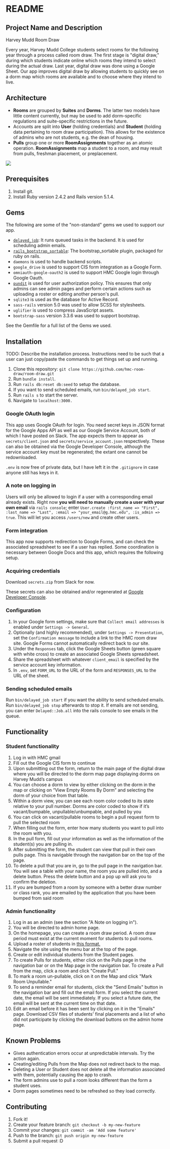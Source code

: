 
# README

## Project Name and Description
Harvey Mudd Room Draw

Every year, Harvey Mudd College students select rooms for the following year through a process called room draw.  The first stage is "digital draw," during which students indicate online which rooms they intend to select during the actual draw. Last year, digital draw was done using a Google Sheet. Our app improves digital draw by allowing students to quickly see on a dorm map which rooms are available and to choose where they intend to live.

## Architecture

* **Rooms** are grouped by **Suites** and **Dorms**. The latter two models have little content currently,
  but may be used to add dorm-specific regulations and suite-specific restrictions in the future.
* Accounts are split into **User** (holding credentials) and **Student** (holding data pertaining to room
  draw participation). This allows for the existence of admins who are not students, e.g. the dean of housing.
* **Pulls** group one or more **RoomAssignments** together as an atomic operation. **RoomAssignments**
  map a student to a room, and may result from pulls, freshman placement, or preplacement.
  
![](architecture.png)

## Prerequisites

1. Install git.
2. Install Ruby version 2.4.2 and Rails version 5.1.4.

## Gems

The following are some of the "non-standard" gems we used to support our app.
* [`delayed_job`](https://github.com/collectiveidea/delayed_job): It runs queued tasks in the backend. It is used for scheduling admin emails. 
* [`rails_bootstrap_sortable`](https://github.com/DuroSoft/rails_bootstrap_sortable): The bootstrap_sortable plugin, packaged for ruby on rails.
* `daemons` is used to handle backend scripts.
* `google_drive` is used to support CIS form integration as a Google Form.
* `omniauth-google-oauth2` is used to support HMC Google login through Google Oauth.
* [`pundit`](https://github.com/elabs/pundit) is used for user authorization policy. This ensures that only admins can see admin pages and perform certain actions such as uploading a roster or editing another person's pull.
* `sqlite3` is used as the database for Active Record.
* `sass-rails` version 5.0 was used to allow SCSS for stylesheets.
* `uglifier` is used to compress JavaScript assets.
* `bootstrap-sass` version 3.3.6 was used to support bootstrap.

See the Gemfile for a full list of the Gems we used.



## Installation

TODO: Describe the installation process.
Instructions need to be such that a user can just copy/paste the commands to get things set up and running.

1. Clone this repository: `git clone https://github.com/hmc-room-draw/room-draw.git`
2. Run `bundle install`.
3. Run `rails db:reset db:seed` to setup the database.
4. If you want to send scheduled emails, run `bin/delayed_job start`.
5. Run `rails s` to start the server.
6. Navigate to `localhost:3000.`

### Google OAuth login

This app uses Google OAuth for login. You need secret keys in JSON format for
the Google Apps API as well as our Google Service Account, both of which I have
posted on Slack. The app expects them to appear as `secrets/client.json` and
`secrets/service_account.json` respectively. These can also be obtained via the
Google Developer Console, although the service account key must be regenerated;
the extant one cannot be redownloaded.

`.env` is now free of private data, but I have left it in the `.gitignore`
in case anyone still has keys in it.


### A note on logging in

Users will only be allowed to login if a user with a corresponding email already
exists. Right now **you will need to manually create a user with your own email**
via `rails console`; enter `User.create :first_name => "First", :last_name => "Last",
:email => "your_email@g.hmc.edu", :is_admin => true`.
This will let you access `/users/new` and create other users.

### Form integration

This app now supports redirection to Google Forms, and can check the associated
spreadsheet to see if a user has replied. Some coordination is necessary
between Google Docs and this app, which requires the following setup.

### Acquiring credentials

Download `secrets.zip` from Slack for now.

These secrets can also be obtained and/or regenerated at [Google Developer Console](https://console.developers.google.com/apis/credentials).

### Configuration

1. In your Google form settings, make sure that `Collect email addresses` is
   enabled under `Settings -> General`.
2. Optionally (and highly recommended), under `Settings -> Presentation`, set
   the `Confirmation message` to include a link to the HMC room draw site.
   Google Forms cannot automatically redirect back to our site.
3. Under the `Responses` tab, click the Google Sheets button (green square with
   white cross) to create an associated Google Sheets spreadsheet.
4. Share the spreadsheet with whatever `client_email` is specified by the
   service account key information.
5. In `.env`, set `FORM_URL` to the URL of the form and `RESPONSES_URL` to the
  URL of the sheet.

### Sending scheduled emails

Run `bin/delayed_job start` if you want the ability to send scheduled emails.  Run `bin/delayed_job stop` afterwards to stop it.  If emails are not sending, you can enter `Delayed::Job.all` into the rails console to see emails in the queue.

## Functionality

### Student functionality
1. Log in with HMC gmail
2. Fill out the Google CIS form to continue
3. Upon submitting out the form, return to the main page of the digital draw where you will be directed to the dorm map page displaying dorms on Harvey Mudd’s campus
4. You can choose a dorm to view by either clicking on the dorm in the map or clicking on “View Empty Rooms By Dorm” and selecting the dorm of your choice from that table.
5. Within a dorm view, you can see each room color coded to its state relative to your pull number. Dorms are color coded to show if it’s vacant/bumpable, unpullable/unbumpable, and pulled by you 
6. You can click on vacant/pullable rooms to begin a pull request form to pull the selected room
7. When filling out the form, enter how many students you want to pull into the room with you.
8. In the pull form, fill out your information as well as the information of the student(s) you are pulling in. 
9. After submitting the form, the student can view that pull in their own pulls page.  This is navigable through the navigation bar on the top of the page.
10. To delete a pull that you are in, go to the pull page in the navigation bar. You will see a table with your name, the room you are pulled into, and a delete button. Press the delete button and a pop up will ask you to confirm the deletion.<br />
11. If you are bumped from a room by someone with a better draw number or class rank, you are emailed by the application that you have been bumped from said room

### Admin functionality
1. Log in as an admin (see the section "A Note on logging in").
2. You will be directed to admin home page.
3. On the homepage, you can create a room draw period.  A room draw period must exist at the current moment for students to pull rooms.
4. Upload a roster of students in [this format.](https://github.com/hmc-room-draw/room-draw/files/1541002/sampleroomdrawdata.csv.zip)
5. Navigate the site using the menu bar at the top of the page.
6. Create or edit individual students from the Student pages.
7. To create Pulls for students, either click on the Pulls page in the navigation bar or on the Map page in the navigation bar.  To create a Pull from the map, click a room and click "Create Pull."
8. To mark a room un-pullable, click on it on the Map and click "Mark Room Unpullable."
9. To send a reminder email for students, click the "Send Emails" button in the navigation bar and fill out the email form.  If you select the current date, the email will be sent immediately.  If you select a future date, the email will be sent at the current time on that date.
10. Edit an email before it has been sent by clicking on it in the "Emails" page.
Download CSV files of students' final placements and a list of who did not participate by clicking the download buttons on the admin home page.

## Known Problems

* Gives authentication errors occur at unpredictable intervals.  Try the action again.
* Creating/editing Pulls from the Map does not redirect back to the map.
* Deleting a User or Student does not delete all the information associated with them, potentially causing the app to crash.
* The form admins use to pull a room looks different than the form a student uses.
* Dorm pages sometimes need to be refreshed so they load correctly.

## Contributing

1. Fork it!
2. Create your feature branch: `git checkout -b my-new-feature`
3. Commit your changes: `git commit -am 'Add some feature'`
4. Push to the branch: `git push origin my-new-feature`
5. Submit a pull request :D
